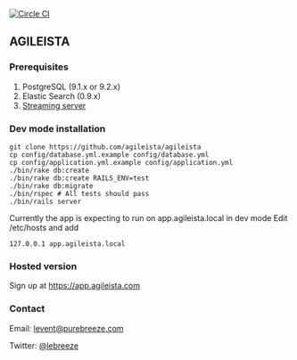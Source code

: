 [![Circle CI](https://circleci.com/gh/levent/agileista.svg?style=svg)](https://circleci.com/gh/levent/agileista)

## AGILEISTA

### Prerequisites

1. PostgreSQL (9.1.x or 9.2.x)
2. Elastic Search (0.9.x)
3. [Streaming server](https://github.com/agileista/pubsub-server)

### Dev mode installation

```
git clone https://github.com/agileista/agileista
cp config/database.yml.example config/database.yml
cp config/application.yml.example config/application.yml
./bin/rake db:create
./bin/rake db:create RAILS_ENV=test
./bin/rake db:migrate
./bin/rspec # All tests should pass
./bin/rails server
```

Currently the app is expecting to run on app.agileista.local in dev mode
Edit /etc/hosts and add

```
127.0.0.1 app.agileista.local
```

### Hosted version

Sign up at https://app.agileista.com

### Contact

Email: [levent@purebreeze.com](mailto:levent@purebreeze.com)

Twitter: [@lebreeze](http://twitter.com/lebreeze)
